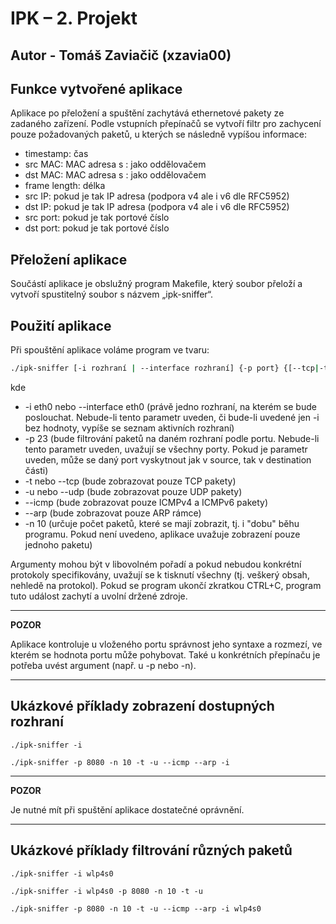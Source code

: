 # IPK – 2. Projekt
## Autor - Tomáš Zaviačič (xzavia00)
## Funkce vytvořené aplikace
Aplikace po přeložení a spuštění zachytává ethernetové pakety ze zadaného zařízení. Podle vstupních přepínačů se vytvoří filtr pro zachycení pouze požadovaných paketů, u kterých se následně vypíšou informace:
* timestamp: čas
* src MAC: MAC adresa s : jako oddělovačem
* dst MAC: MAC adresa s : jako oddělovačem
* frame length: délka
* src IP: pokud je tak IP adresa (podpora v4 ale i v6 dle RFC5952)
* dst IP: pokud je tak IP adresa (podpora v4 ale i v6 dle RFC5952)
* src port: pokud je tak portové číslo
* dst port: pokud je tak portové číslo

## Přeložení aplikace

Součástí aplikace je obslužný program Makefile, který soubor přeloží a vytvoří spustitelný soubor s názvem „ipk-sniffer“.

## Použití aplikace

Při spouštění aplikace voláme program ve tvaru:
```bash 
./ipk-sniffer [-i rozhraní | --interface rozhraní] {-p ­­port} {[--tcp|-t] [--udp|-u] [--arp] [--icmp] } {-n num}
```
kde
* -i eth0 nebo --interface eth0 (právě jedno rozhraní, na kterém se bude poslouchat. Nebude-li tento parametr uveden, či bude-li uvedené jen -i bez hodnoty, vypíše se seznam aktivních rozhraní)
* -p 23 (bude filtrování paketů na daném rozhraní podle portu. Nebude-li tento parametr uveden, uvažují se všechny porty. Pokud je parametr uveden, může se daný port vyskytnout jak v source, tak v destination části)
* -t nebo --tcp (bude zobrazovat pouze TCP pakety)
* -u nebo --udp (bude zobrazovat pouze UDP pakety)
* --icmp (bude zobrazovat pouze ICMPv4 a ICMPv6 pakety)
* --arp (bude zobrazovat pouze ARP rámce)
* -n 10 (určuje počet paketů, které se mají zobrazit, tj. i "dobu" běhu programu. Pokud není uvedeno, aplikace uvažuje zobrazení pouze jednoho paketu)

Argumenty mohou být v libovolném pořadí a pokud nebudou konkrétní protokoly specifikovány, uvažují se k tisknutí všechny (tj. veškerý obsah, nehledě na protokol). Pokud se program ukončí zkratkou CTRL+C, program tuto událost zachytí a uvolní držené zdroje.

---
**POZOR**

Aplikace kontroluje u vloženého portu správnost jeho syntaxe a rozmezí, ve kterém se hodnota portu může pohybovat. Také u konkrétních přepínaču je potřeba uvést argument (např. u -p nebo -n).

---


## Ukázkové příklady zobrazení dostupných rozhraní

```
./ipk-sniffer -i
```
```
./ipk-sniffer -p 8080 -n 10 -t -u --icmp --arp -i
```

---
**POZOR**

Je nutné mít při spuštění aplikace dostatečné oprávnění.

---

## Ukázkové příklady filtrování různých paketů

```
./ipk-sniffer -i wlp4s0
```
```
./ipk-sniffer -i wlp4s0 -p 8080 -n 10 -t -u
```
```
./ipk-sniffer -p 8080 -n 10 -t -u --icmp --arp -i wlp4s0
```